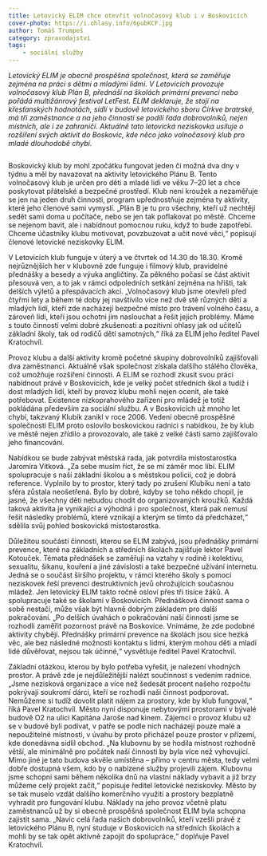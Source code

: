 ```yaml
---
title: Letovický ELIM chce otevřít volnočasový klub i v Boskovicích
cover-photo: https://i.ohlasy.info/6pubKCF.jpg
author: Tomáš Trumpeš
category: zpravodajství
tags:
    - sociální služby
---
```


*Letovický ELIM je obecně prospěšná společnost, která se zaměřuje zejména na práci s dětmi a mladými lidmi. V Letovicích provozuje volnočasový klub Plán B, přednáší na školách primární prevenci nebo pořádá multižánrový festival LetFest. ELIM deklaruje, že stojí na křesťanských hodnotách, sídlí v budově letovického sboru Církve bratrské, má tři zaměstnance a na jeho činnosti se podílí řada dobrovolníků, nejen místních, ale i ze zahraničí. Aktuálně tato letovická neziskovka usiluje o rozšíření svých aktivit do Boskovic, kde něco jako volnočasový klub pro mladé dlouhodobě chybí.*

<img src="https://i.ohlasy.info/6pubKCF.jpg" alt="" class="img-responsive img-popup" data-author="ELIM">

Boskovický klub by mohl zpočátku fungovat jeden či možná dva dny v týdnu a měl by navazovat na aktivity letovického Plánu B. Tento volnočasový klub je určen pro děti a mladé lidi ve věku 7–20 let a chce poskytovat přátelské a bezpečné prostředí. Klub není kroužek a nezaměřuje se jen na jeden druh činnosti, program upřednostňuje zejména ty aktivity, které jeho členové sami vymyslí. „Plán B je tu pro všechny, kteří už nechtějí sedět sami doma u počítače, nebo se jen tak poflakovat po městě. Chceme se nejenom bavit, ale i nabídnout pomocnou ruku, když to bude zapotřebí. Chceme účastníky klubu motivovat, povzbuzovat a učit nové věci,“ popisují členové letovické neziskovky ELIM.

V Letovicích klub funguje v úterý a ve čtvrtek od 14.30 do 18.30. Kromě nejrůznějších her v klubovně zde funguje i filmový klub, pravidelné přednášky a besedy a výuka angličtiny. Za pěkného počasí se část aktivit přesouvá ven, a to jak v rámci odpoledních setkání zejména na hřišti, tak delších výletů a přespávacích akcí. „Volnočasový klub jsme otevřeli před čtyřmi lety a během té doby jej navštívilo více než dvě stě různých dětí a mladých lidí, kteří zde nacházejí bezpečné místo pro trávení volného času, a zároveň lidi, kteří jsou ochotni jim naslouchat a řešit jejich problémy. Máme s touto činností velmi dobré zkušenosti a pozitivní ohlasy jak od učitelů základní školy, tak od rodičů dětí samotných,“ říká za ELIM jeho ředitel Pavel Kratochvíl.

Provoz klubu a další aktivity kromě početné skupiny dobrovolníků zajišťovali dva zaměstnanci. Aktuálně však společnost získala dalšího stálého člověka, což umožňuje rozšíření činnosti. A ELIM se rozhodl zkusit svou práci nabídnout právě v Boskovicích, kde je velký počet středních škol a tudíž i dost mladých lidí, kteří by provoz klubu mohli nejen ocenit, ale také potřebovat. Existence nízkoprahového zařízení pro mládež je totiž pokládána především za sociální službu. A v Boskovicích už mnoho let chybí, takzvaný Klubík zanikl v roce 2006. Vedení obecně prospěšné společnosti ELIM proto oslovilo boskovickou radnici s nabídkou, že by klub ve městě nejen zřídilo a provozovalo, ale také z velké části samo zajišťovalo jeho financování.

Nabídkou se bude zabývat městská rada, jak potvrdila místostarostka Jaromíra Vítková. „Za sebe musím říct, že se mi záměr moc líbí. ELIM spolupracuje s naší základní školou a s městskou policií, což je dobrá reference. Vyplnilo by to prostor, který tady po zrušení Klubíku není a tato sféra zůstala neošetřená. Bylo by dobré, kdyby se toho někdo chopil, je jasné, že všechny děti nebudou chodit do organizovaných kroužků. Každá taková aktivita je vynikající a výhodná i pro společnost, která pak nemusí  řešit následky problémů, které vznikají a kterým se tímto dá předcházet,“ sdělila svůj pohled boskovická místostarostka.

Důležitou součástí činnosti, kterou se ELIM zabývá, jsou přednášky primární prevence, které na základních a středních školách zajišťuje lektor Pavel Kotouček. Témata přednášek se zaměřují na vztahy v rodině i kolektivu, sexualitu, šikanu, kouření a jiné závislosti a také bezpečné užívání internetu. Jedná se o součást širšího projektu, v rámci kterého školy s pomocí neziskovek řeší prevenci destruktivních jevů ohrožujících současnou mládež. Jen letovický ELIM takto ročně osloví přes tři tisíce žáků. A spolupracuje také se školami v Boskovicích. Přednášková činnost sama o sobě nestačí, může však být hlavně dobrým základem pro další pokračování. „Po delších úvahách o pokračování naší činnosti jsme se rozhodli zaměřit pozornost právě na Boskovice. Vnímáme, že zde podobné aktivity chybějí. Přednášky primární prevence na školách jsou sice hezká věc, ale bez následné možnosti kontaktu s lidmi, kterým mohou děti a mladí lidé důvěřovat, nejsou tak účinné,“ vysvětluje ředitel Pavel Kratochvíl.

Základní otázkou, kterou by bylo potřeba vyřešit, je nalezení vhodných prostor. A právě zde je nejdůležitější nalézt součinnost s vedením radnice. „Jsme nezisková organizace a více než šedesát procent našeho rozpočtu pokrývají soukromí dárci, kteří se rozhodli naši činnost podporovat. Nemůžeme si tudíž dovolit platit nájem za prostory, kde by klub fungoval,“ říká Pavel Kratochvíl. Město nyní disponuje nebytovými prostorami v bývalé budově O2 na ulici Kapitána Jaroše nad kinem. Zájemci o provoz klubu už se v budově byli podívat, v patře se podle nich nacházejí pouze malé a nepoužitelné místnosti, v úvahu by proto přicházel pouze prostor v přízemí, kde donedávna sídlil obchod. „Na klubovnu by se hodila místnost rozhodně větší, ale minimálně pro počátek naší činnosti by byla více než vyhovující. Mimo jiné je tato budova skvěle umístěna – přímo v centru města, tedy velmi dobře dostupná všem, kdo by o nabízené služby projevili zájem. Klubovnu jsme schopni sami během několika dnů na vlastní náklady vybavit a již brzy můžeme celý projekt začít,“ popisuje ředitel letovické neziskovky. Město by se tak muselo vzdát dalšího komerčního využití a prostory bezplatně vyhradit pro fungování klubu. Náklady na jeho provoz včetně platu zaměstnanců už by si obecně prospěšná společnost ELIM byla schopna zajistit sama. „Navíc celá řada našich dobrovolníků, kteří vzešli právě z letovického Plánu B, nyní studuje v Boskovicích na středních školách a mohli by se tak opět aktivně zapojit do spolupráce,“ doplňuje Pavel Kratochvíl.
